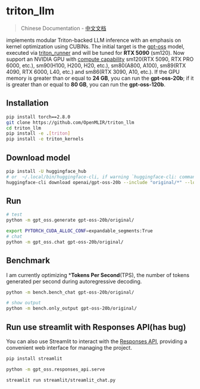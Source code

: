 # triton_llm

> Chinese Documentation - [中文文档](./README-ZH.md)

implements modular Triton-backed LLM inference with an emphasis on kernel optimization using CUBINs. The initial target is the [gpt-oss](https://github.com/openai/gpt-oss) model, executed via [triton_runner](https://github.com/OpenMLIR/triton_runner) and will be tuned for **RTX 5090** (sm120). Now support an NVIDIA GPU with [compute capability](https://developer.nvidia.com/cuda-gpus) sm120(RTX 5090, RTX PRO 6000, etc.), sm90(H100, H200, H20, etc.), sm80(A800, A100), sm89(RTX 4090, RTX 6000, L40, etc.) and sm86(RTX 3090, A10, etc.). If the GPU memory is greater than or equal to **24 GB**, you can run the **gpt-oss-20b**; if it is greater than or equal to **80 GB**, you can run the **gpt-oss-120b**.

## Installation

```bash
pip install torch==2.8.0
git clone https://github.com/OpenMLIR/triton_llm
cd triton_llm
pip install -e .[triton]
pip install -e triton_kernels
```

## Download model

```bash
pip install -U huggingface_hub
# or  ~/.local/bin/huggingface-cli, if warning `huggingface-cli: command not found`
huggingface-cli download openai/gpt-oss-20b --include "original/*" --local-dir gpt-oss-20b/
```

## Run

```bash
# test
python -m gpt_oss.generate gpt-oss-20b/original/

export PYTORCH_CUDA_ALLOC_CONF=expandable_segments:True
# chat
python -m gpt_oss.chat gpt-oss-20b/original/
```

## Benchmark

I am currently optimizing ***Tokens Per Second**(TPS), the number of tokens generated per second during autoregressive decoding.

```bash
python -m bench.bench_chat gpt-oss-20b/original/

# show output
python -m bench.only_output gpt-oss-20b/original/
```

## Run use streamlit with Responses API(has bug)

You can also use Streamlit to interact with the [Responses API](https://github.com/openai/gpt-oss?tab=readme-ov-file#responses-api), providing a convenient web interface for managing the project.

```bash
pip install streamlit

python -m gpt_oss.responses_api.serve

streamlit run streamlit/streamlit_chat.py
```
